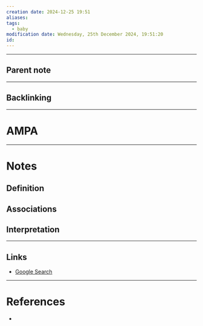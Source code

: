 ```yaml
---
creation date: 2024-12-25 19:51
aliases: 
tags:
  - baby
modification date: Wednesday, 25th December 2024, 19:51:20
id:
---
```

---

## Parent note
---
## Backlinking


---
# AMPA


---
# Notes

## Definition

## Associations

## Interpretation

---
## Links
- [Google Search](https://www.google.com/search?q=AMPA)

---
# References
+ 